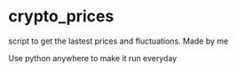 # crypto_prices
script to get the lastest prices and fluctuations. Made by me

Use python anywhere to make it run everyday
